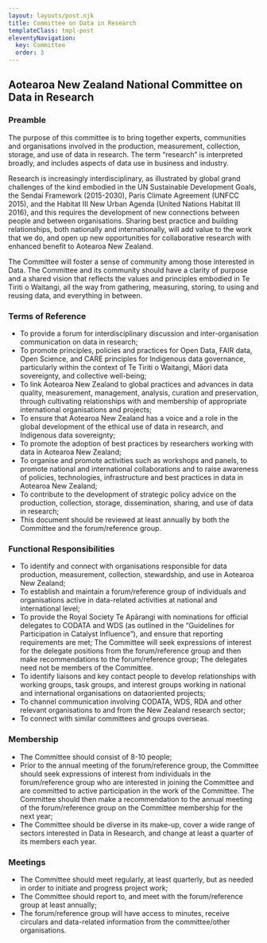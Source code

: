 ```yaml
---
layout: layouts/post.njk
title: Committee on Data in Research
templateClass: tmpl-post
eleventyNavigation:
  key: Committee
  order: 3
---
```


## Aotearoa New Zealand National Committee on Data in Research

### Preamble

The purpose of this committee is to bring together experts, communities and organisations involved in the production, measurement, collection, storage, and use of data in research. The term “research” is interpreted broadly, and includes aspects of data use in business and industry.

Research is increasingly interdisciplinary, as illustrated by global grand challenges of the kind embodied in the UN Sustainable Development Goals, the Sendai Framework (2015-2030), Paris Climate Agreement (UNFCC 2015), and the Habitat III New Urban Agenda (United Nations Habitat III 2016), and this requires the development of new connections between people and between organisations. Sharing best practice and building relationships, both nationally and internationally, will add value to the work that we do, and open up new opportunities for collaborative research with enhanced benefit to Aotearoa New Zealand.

The Committee will foster a sense of community among those interested in Data. The Committee and its community should have a clarity of purpose and a shared vision that reflects the values and principles embodied in Te Tiriti o Waitangi, all the way from gathering, measuring, storing, to using and reusing data, and everything in between.

### Terms of Reference

* To provide a forum for interdisciplinary discussion and inter-organisation communication on data in research;
* To promote principles, policies and practices for Open Data, FAIR data, Open Science, and CARE principles for Indigenous data governance, particularly within the context of Te Tiriti o Waitangi, Māori data sovereignty, and collective well-being;
* To link Aotearoa New Zealand to global practices and advances in data quality, measurement, management, analysis, curation and preservation, through cultivating relationships with and membership of appropriate international organisations and projects;
* To ensure that Aotearoa New Zealand has a voice and a role in the global development of the ethical use of data in research, and Indigenous data sovereignty;
* To promote the adoption of best practices by researchers working with data in Aotearoa New Zealand;
* To organise and promote activities such as workshops and panels, to promote national and international collaborations and to raise awareness of policies, technologies, infrastructure and best practices in data in Aotearoa New Zealand;
* To contribute to the development of strategic policy advice on the production, collection, storage, dissemination, sharing, and use of data in research;
* This document should be reviewed at least annually by both the Committee and the forum/reference group. 

### Functional Responsibilities

* To identify and connect with organisations responsible for data production, measurement, collection, stewardship, and use in Aotearoa New Zealand;
* To establish and maintain a forum/reference group of individuals and organisations active in data-related activities at national and international level;
* To provide the Royal Society Te Apārangi with nominations for official delegates to CODATA and WDS (as outlined in the “Guidelines for Participation in Catalyst Influence”), and ensure that reporting requirements are met; The Committee will seek expressions of interest for the delegate positions from the forum/reference group and then make recommendations to the forum/reference group; The delegates need not be members of the Committee.
* To identify liaisons and key contact people to develop relationships with working groups, task groups, and interest groups working in national and international organisations on dataoriented projects;
* To channel communication involving CODATA, WDS, RDA and other relevant organisations to and from the New Zealand research sector;
* To connect with similar committees and groups overseas. 

### Membership

* The Committee should consist of 8-10 people;
* Prior to the annual meeting of the forum/reference group, the Committee should seek expressions of interest from individuals in the forum/reference group who are interested in joining the Committee and are committed to active participation in the work of the Committee. The Committee should then make a recommendation to the annual meeting of the forum/reference group on the Committee membership for the next year;
* The Committee should be diverse in its make-up, cover a wide range of sectors interested in Data in Research, and change at least a quarter of its members each year. 

### Meetings

* The Committee should meet regularly, at least quarterly, but as needed in order to initiate and progress project work;
* The Committee should report to, and meet with the forum/reference group at least annually;
* The forum/reference group will have access to minutes, receive circulars and data-related information from the committee/other organisations.